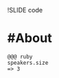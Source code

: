 !SLIDE code
# #About #

    @@@ ruby
    speakers.size
    => 3


<!-- Condense these into one slide, save emails till the last (so people can write them down) -->
